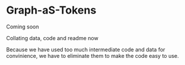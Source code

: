# Graph-aS-Tokens
Coming soon

Collating data, code and readme now

Because we have used too much intermediate code and data for convinience, we have to eliminate them to make the code easy to use.
